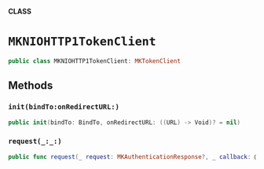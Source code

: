 **CLASS**

# `MKNIOHTTP1TokenClient`

```swift
public class MKNIOHTTP1TokenClient: MKTokenClient
```

## Methods
### `init(bindTo:onRedirectURL:)`

```swift
public init(bindTo: BindTo, onRedirectURL: ((URL) -> Void)? = nil)
```

### `request(_:_:)`

```swift
public func request(_ request: MKAuthenticationResponse?, _ callback: @escaping ((Result<String, Error>) -> Void))
```
